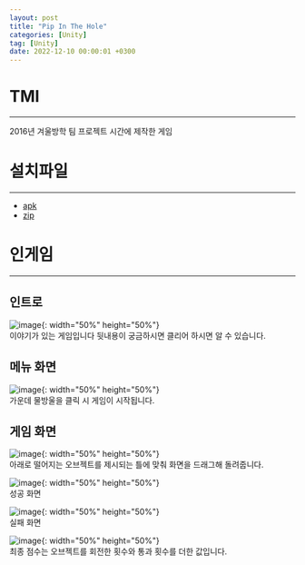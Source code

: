 ```yaml
---
layout: post
title: "Pip In The Hole"
categories: [Unity]
tag: [Unity]
date: 2022-12-10 00:00:01 +0300
---
```


# TMI
-----------------
2016년 겨울방학 팀 프로젝트 시간에 제작한 게임

# 설치파일
---------------
+ <a href = "/assets/download/PipeInTheHole.apk"> apk</a><br>
+ <a href = "/assets/download/PipeInTheHole.zip"> zip</a>

# 인게임
--------------
## 인트로
![image](/assets/img/PipeInTheHole/Intro.jpg){: width="50%" height="50%"}<br>
이야기가 있는 게임입니다 뒷내용이 궁금하시면 클리어 하시면 알 수 있습니다.<br>

## 메뉴 화면
![image](/assets/img/PipeInTheHole/Menu.jpg){: width="50%" height="50%"}<br>
가운데 물방울을 클릭 시 게임이 시작됩니다.

## 게임 화면
![image](/assets/img/PipeInTheHole/GamePlay.jpg){: width="50%" height="50%"}<br>
아래로 떨어지는 오브젝트를 제시되는 틀에 맞춰 화면을 드래그해 돌려줍니다.

![image](/assets/img/PipeInTheHole/Clear.jpg){: width="50%" height="50%"}<br>
성공 화면

![image](/assets/img/PipeInTheHole/Fail.jpg){: width="50%" height="50%"}<br>
실패 화면

![image](/assets/img/PipeInTheHole/Result.jpg){: width="50%" height="50%"}<br>
최종 점수는 오브젝트를 회전한 횟수와 통과 횟수를 더한 값입니다.